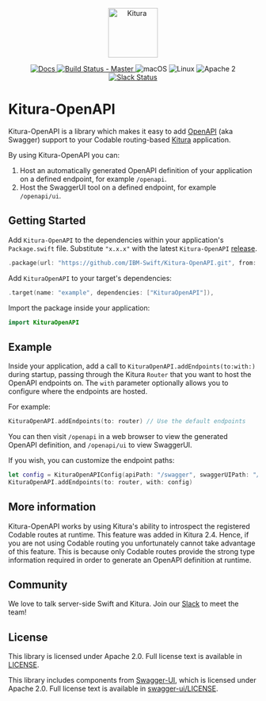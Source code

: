 <p align="center">
<a href="http://kitura.io/">
<img src="https://raw.githubusercontent.com/IBM-Swift/Kitura/master/Sources/Kitura/resources/kitura-bird.svg?sanitize=true" height="100" alt="Kitura">
</a>
</p>


<p align="center">
<a href="http://www.kitura.io/">
<img src="https://img.shields.io/badge/docs-kitura.io-1FBCE4.svg" alt="Docs">
</a>
<a href="https://travis-ci.org/IBM-Swift/Kitura-OpenAPI">
<img src="https://travis-ci.org/IBM-Swift/Kitura-OpenAPI.svg?branch=master" alt="Build Status - Master">
</a>
<img src="https://img.shields.io/badge/os-macOS-green.svg?style=flat" alt="macOS">
<img src="https://img.shields.io/badge/os-linux-green.svg?style=flat" alt="Linux">
<img src="https://img.shields.io/badge/license-Apache2-blue.svg?style=flat" alt="Apache 2">
<a href="http://swift-at-ibm-slack.mybluemix.net/">
<img src="http://swift-at-ibm-slack.mybluemix.net/badge.svg" alt="Slack Status">
</a>
</p>

# Kitura-OpenAPI

Kitura-OpenAPI is a library which makes it easy to add [OpenAPI](https://www.openapis.org/) (aka Swagger) support to your Codable routing-based [Kitura](https://github.com/IBM-Swift/Kitura) application.

By using Kitura-OpenAPI you can:

1. Host an automatically generated OpenAPI definition of your application on a defined endpoint, for example `/openapi`.
2. Host the SwaggerUI tool on a defined endpoint, for example `/openapi/ui`.

## Getting Started

Add `Kitura-OpenAPI` to the dependencies within your application's `Package.swift` file. Substitute `"x.x.x"` with the latest `Kitura-OpenAPI` [release](https://github.com/IBM-Swift/Kitura-OpenAPI/releases).

```swift
.package(url: "https://github.com/IBM-Swift/Kitura-OpenAPI.git", from: "x.x.x")
```
Add `KituraOpenAPI` to your target's dependencies:

```Swift
.target(name: "example", dependencies: ["KituraOpenAPI"]),
```

Import the package inside your application:

```swift
import KituraOpenAPI
```

## Example

Inside your application, add a call to `KituraOpenAPI.addEndpoints(to:with:)` during startup, passing through the Kitura `Router` that you want to host the OpenAPI endpoints on. The `with` parameter optionally allows you to configure where the endpoints are hosted.

For example:

```swift
KituraOpenAPI.addEndpoints(to: router) // Use the default endpoints
```

You can then visit `/openapi` in a web browser to view the generated OpenAPI definition, and `/openapi/ui` to view SwaggerUI.

If you wish, you can customize the endpoint paths:

```swift
let config = KituraOpenAPIConfig(apiPath: "/swagger", swaggerUIPath: "/swagger/ui")
KituraOpenAPI.addEndpoints(to: router, with: config)
```

## More information

Kitura-OpenAPI works by using Kitura's ability to introspect the registered Codable routes at runtime. This feature was added in Kitura 2.4. Hence, if you are not using Codable routing you unfortunately cannot take advantage of this feature. This is because only Codable routes provide the strong type information required in order to generate an OpenAPI definition at runtime.

## Community

We love to talk server-side Swift and Kitura. Join our [Slack](http://swift-at-ibm-slack.mybluemix.net/) to meet the team!

## License

This library is licensed under Apache 2.0. Full license text is available in [LICENSE](https://github.com/IBM-Swift/Kitura-OpenAPI/blob/master/LICENSE).

This library includes components from [Swagger-UI](https://github.com/swagger-api/swagger-ui), which is licensed under Apache 2.0. Full license text is available in [swagger-ui/LICENSE](https://github.com/swagger-api/swagger-ui/blob/master/LICENSE).
